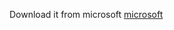 Download it from microsoft
[microsoft](https://www.microsoft.com/en-us/software-download/windows10ISO)

